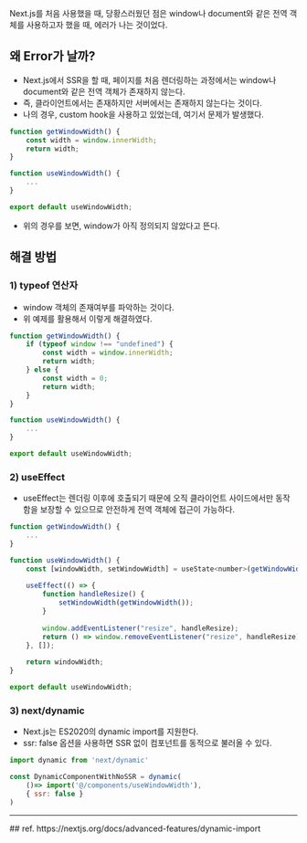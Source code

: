 Next.js를 처음 사용했을 때, 당황스러웠던 점은 window나 document와 같은 전역 객체를 사용하고자 했을 때, 에러가 나는 것이었다.

## 왜 Error가 날까?
- Next.js에서 SSR을 할 때, 페이지를 처음 렌더링하는 과정에서는 window나 document와 같은 전역 객체가 존재하지 않는다.
- 즉, 클라이언트에서는 존재하지만 서버에서는 존재하지 않는다는 것이다.
- 나의 경우, custom hook을 사용하고 있었는데, 여기서 문제가 발생했다.
```jsx
function getWindowWidth() {
	const width = window.innerWidth;
	return width;
}

function useWindowWidth() {
	...
}

export default useWindowWidth;
```
- 위의 경우를 보면, window가 아직 정의되지 않았다고 뜬다.

## 해결 방법
### 1) typeof 연산자
- window 객체의 존재여부를 파악하는 것이다.
- 위 예제를 활용해서 이렇게 해결하였다.
```jsx
function getWindowWidth() {
	if (typeof window !== "undefined") {
		const width = window.innerWidth;
		return width;
	} else {
		const width = 0;
		return width;
	}
}

function useWindowWidth() {
	...
}

export default useWindowWidth;
```

### 2) useEffect
- useEffect는 렌더링 이후에 호출되기 때문에 오직 클라이언트 사이드에서만 동작함을 보장할 수 있으므로 안전하게 전역 객체에 접근이 가능하다.
```jsx
function getWindowWidth() {
	...
}

function useWindowWidth() {
	const [windowWidth, setWindowWidth] = useState<number>(getWindowWidth());
	
	useEffect(() => {
		function handleResize() {
			setWindowWidth(getWindowWidth());
		}
		
		window.addEventListener("resize", handleResize);
		return () => window.removeEventListener("resize", handleResize);
	}, []);
	
	return windowWidth;
}

export default useWindowWidth;
```

### 3) next/dynamic
- Next.js는 ES2020의 dynamic import를 지원한다.
- ssr: false 옵션을 사용하면 SSR 없이 컴포넌트를 동적으로 불러올 수 있다.
```javascript
import dynamic from 'next/dynamic'

const DynamicComponentWithNoSSR = dynamic(
	()=> import('@/components/useWindowWidth'),
	{ ssr: false }
)
```

<hr>
## ref.
https://nextjs.org/docs/advanced-features/dynamic-import